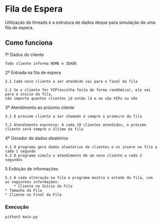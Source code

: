 # Fila de Espera
Utilização de threads e a estrutura de dados deque para simulação de uma fila de espera. 

## Como funciona

1º Dados do cliente 

	Todo cliente informa NOME e IDADE

2º Entrada na fila de espera 

	2.1 Cada novo cliente a ser atendido vai para o final da fila 

	2.2 Se o cliente for VIP(escolha feita de forma randômica), ele vai para o início da fila, 
	não importa quantos clientes já estão lá e se são VIPs ou não

3º Atendimento ao próximo cliente 

	3.1 O próximo cliente a ser chamado é sempre o primeiro da fila
 
	3.2 Atendimento expresso: A cada 10 clientes atendidos, o próximo cliente será sempre o último da fila

4º Gerador de dados aleatórios 

	4.1 O programa gera dados aleatórios de clientes e os insere na fila a cada 1 segundo 
	4.2 O programa simula o atendimento de um novo cliente a cada 2 segundos

5 Exibição de informações 
	
	5.1 A cada alteração na fila o programa mostra o estado da fila, com as seguintes informações: 
    	* Cliente no Início da Fila
	* Tamanho da Fila
	* Cliente no Final da Fila

### Execução

```
pithon3 main.py
```

